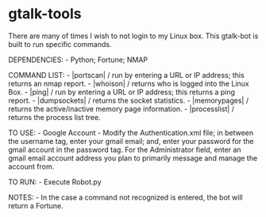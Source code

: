 gtalk-tools
===========

There are many of times I wish to not login to my Linux box. This gtalk-bot is built to run specific commands.

DEPENDENCIES:
         - Python; Fortune; NMAP

COMMAND LIST:
        - |portscan| / run by entering a URL or IP address; this returns an nmap report.
        - |whoison| / returns who is logged into the Linux Box.
        - |ping| / run by entering a URL or IP address; this returns a ping report. 
        - |dumpsockets| / returns the socket statistics.
        - |memorypages| / returns the active/inactive memory page information.
        - |processlist| / returns the process list tree.
        
TO USE:
        - Google Account
        - Modify the Authentication.xml file; in between the username tag, enter your gmail email;
        and, enter your password for the gmail account in the password tag. For the Administrator field,
        enter an gmail email account address you plan to primarily message and manage the account from. 

TO RUN: 
        - Execute Robot.py

NOTES: 
        - In the case a command not recognized is entered, the bot will return a Fortune.  
